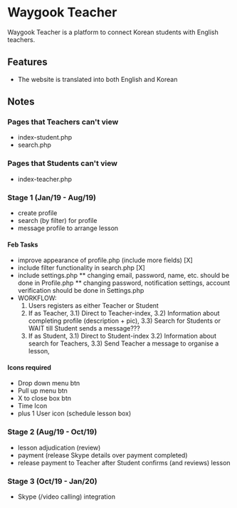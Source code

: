 Waygook Teacher
=======

Waygook Teacher is a platform to connect Korean students with English teachers.

## Features

* The website is translated into both English and Korean

## Notes

### Pages that Teachers can't view

* index-student.php
* search.php

### Pages that Students can't view

* index-teacher.php

### Stage 1 (Jan/19 - Aug/19)

* create profile
* search (by filter) for profile
* message profile to arrange lesson

#### Feb Tasks

* improve appearance of profile.php (include more fields) [X]
* include filter functionality in search.php [X]
* include settings.php
    ** changing email, password, name, etc. should be done in Profile.php
    ** changing password, notification settings, account verification should be done in Settings.php
* WORKFLOW:
    1) Users registers as either Teacher or Student
    2) If as Teacher,
        3.1) Direct to Teacher-index,
        3.2) Information about completing profile (description + pic),
        3.3) Search for Students or WAIT till Student sends a message???
    3) If as Student,
        3.1) Direct to Student-index
        3.2) Information about search for Teachers,
        3.3) Send Teacher a message to organise a lesson,

#### Icons required

* Drop down menu btn
* Pull up menu btn
* X to close box btn
* Time Icon
* plus 1 User icon (schedule lesson box)

### Stage 2 (Aug/19 - Oct/19)

* lesson adjudication (review)
* payment (release Skype details over payment completed)
* release payment to Teacher after Student confirms (and reviews) lesson

### Stage 3 (Oct/19 - Jan/20)

* Skype (/video calling) integration
